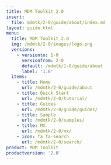 ```yaml
---
title: MDM Toolkit 2.0
insert:
  file: mdmtk/2-0/guide/about/index.md
layout: guide.html
menu:
  title: MDM Toolkit 2.0
  img: /mdmtk/2-0/images/logo.png
  versions:
    - versionto: 1-0
      versionfrom: 2-0
      default: /mdmtk/1-0/guide/about
      label: '1.0'
  items:
    - title: Home
      url: /mdmtk/2-0/guide/about
    - title: Quick Start
      url: /mdmtk/2-0/tutorial/
    - title: Guides
      url: /mdmtk/2-0/guide/guides/
    - title: Sample
      url: /mdmtk/2-0/samples/
    - title: MX
      url: /mdmtk/2-0/mx/
    - icon: fa fa-search
      url: /mdmtk/2-0/search/
product: MDM Toolkit
productversion: '2.0'
---
```














